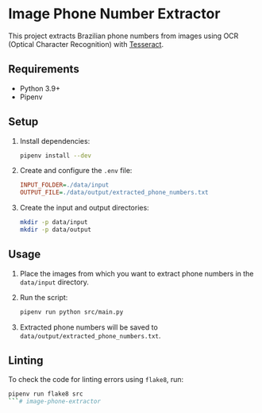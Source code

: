 # Image Phone Number Extractor

This project extracts Brazilian phone numbers from images using OCR (Optical Character Recognition) with [Tesseract](https://github.com/tesseract-ocr/tesseract).

## Requirements

- Python 3.9+
- Pipenv

## Setup

1. Install dependencies:

    ```bash
    pipenv install --dev
    ```

2. Create and configure the `.env` file:

    ```ini
    INPUT_FOLDER=./data/input
    OUTPUT_FILE=./data/output/extracted_phone_numbers.txt
    ```

3. Create the input and output directories:

    ```bash
    mkdir -p data/input
    mkdir -p data/output
    ```

## Usage

1. Place the images from which you want to extract phone numbers in the `data/input` directory.

2. Run the script:

    ```bash
    pipenv run python src/main.py
    ```

3. Extracted phone numbers will be saved to `data/output/extracted_phone_numbers.txt`.

## Linting

To check the code for linting errors using `flake8`, run:

```bash
pipenv run flake8 src
```# image-phone-extractor
